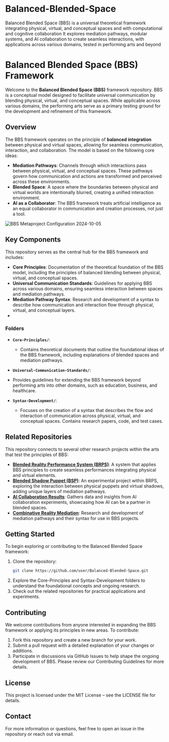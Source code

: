 # Balanced-Blended-Space
Balanced Blended Space (BBS) is a universal theoretical framework integrating physical, virtual, and conceptual spaces and with computational and cognitive collaboration   It explores mediation pathways, modular systems, and AI collaboration to create seamless interactions, with applications across various domains, tested in performing arts and beyond

# Balanced Blended Space (BBS) Framework

Welcome to the **Balanced Blended Space (BBS)** framework repository. BBS is a conceptual model designed to facilitate universal communication by blending physical, virtual, and conceptual spaces. While applicable across various domains, the performing arts serve as a primary testing ground for the development and refinement of this framework.

## Overview

The BBS framework operates on the principle of **balanced integration** between physical and virtual spaces, allowing for seamless communication, interaction, and collaboration. The model is based on the following core ideas:

- **Mediation Pathways**: Channels through which interactions pass between physical, virtual, and conceptual spaces. These pathways govern how communication and actions are transformed and perceived across these environments.
- **Blended Space**: A space where the boundaries between physical and virtual worlds are intentionally blurred, creating a unified interaction environment.
- **AI as a Collaborator**: The BBS framework treats artificial intelligence as an equal collaborator in communication and creation processes, not just a tool.

![BBS Metaproject Configuration 2024-10-05](https://github.com/user-attachments/assets/237fd185-020a-4351-8878-2219ef5548e5)

## Key Components

This repository serves as the central hub for the BBS framework and includes:

- **Core Principles**: Documentation of the theoretical foundation of the BBS model, including the principles of balanced blending between physical, virtual, and conceptual spaces.
- **Universal Communication Standards**: Guidelines for applying BBS across various domains, ensuring seamless interaction between spaces and mediation pathways.
- **Mediation Pathway Syntax**: Research and development of a syntax to describe how communication and interaction flow through physical, virtual, and conceptual layers.
- 

### Folders

- **`Core-Principles/`**: 
  - Contains theoretical documents that outline the foundational ideas of the BBS framework, including explanations of blended spaces and mediation pathways.
  
- **`Universal-Communication-Standards/`**: 
 - Provides guidelines for extending the BBS framework beyond performing arts into other domains, such as education, business, and healthcare.

- **`Syntax-Development/`**: 
  - Focuses on the creation of a syntax that describes the flow and interaction of communication across physical, virtual, and conceptual spaces. Contains research papers, code, and test cases.

## Related Repositories

This repository connects to several other research projects within the arts that test the principles of BBS:

- [**Blended Reality Performance System (BRPS)**](https://github.com/CHI-CityTech/Blended-Reality-Performance-System): A system that applies BBS principles to create seamless performances integrating physical and virtual elements.
- [**Blended Shadow Puppet (BSP)**](https://github.com/CHI-CityTech/Blended-Shadow-Puppet): An experimental project within BRPS, exploring the interaction between physical puppets and virtual shadows, adding unique layers of mediation pathways.
- [**AI Collaboration Results**](https://github.com/CHI-CityTech/AI-Collaboration-Results): Gathers data and insights from AI collaboration experiments, showcasing how AI can be a partner in blended spaces.
- [**Combinative Reality Mediation**](https://github.com/CHI-CityTech/Combinative-Reality-Mediation): Research and development of mediation pathways and their syntax for use in BBS projects.

## Getting Started

To begin exploring or contributing to the Balanced Blended Space framework:

1. Clone the repository:
   ```bash
   git clone https://github.com/user/Balanced-Blended-Space.git

2. Explore the Core-Principles and Syntax-Development folders to understand the foundational concepts and ongoing research.
3. Check out the related repositories for practical applications and experiments.

## Contributing
We welcome contributions from anyone interested in expanding the BBS framework or applying its principles in new areas. To contribute:

1. Fork this repository and create a new branch for your work.
2. Submit a pull request with a detailed explanation of your changes or additions.
3. Participate in discussions via GitHub Issues to help shape the ongoing development of BBS.
Please review our Contributing Guidelines for more details.

## License
This project is licensed under the MIT License – see the LICENSE file for details.

## Contact
For more information or questions, feel free to open an issue in the repository or reach out via email.
